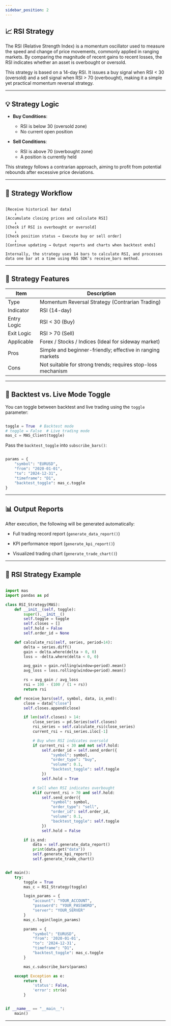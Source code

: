 ```yaml
---
sidebar_position: 2
---
```


## 📈 RSI Strategy

The RSI (Relative Strength Index) is a momentum oscillator used to measure the speed and change of price movements, commonly applied in ranging markets. By comparing the magnitude of recent gains to recent losses, the RSI indicates whether an asset is overbought or oversold.

This strategy is based on a 14-day RSI. It issues a buy signal when RSI < 30 (oversold) and a sell signal when RSI > 70 (overbought), making it a simple yet practical momentum reversal strategy.

---

## 💡 Strategy Logic

- **Buy Conditions**:
  - RSI is below 30 (oversold zone)
  - No current open position

- **Sell Conditions**:
  - RSI is above 70 (overbought zone)
  - A position is currently held

This strategy follows a contrarian approach, aiming to profit from potential rebounds after excessive price deviations.

---

## 🔁 Strategy Workflow

```text

[Receive historical bar data]
    ↓
[Accumulate closing prices and calculate RSI]
    ↓
[Check if RSI is overbought or oversold]
    ↓
[Check position status → Execute buy or sell order]
    ↓
[Continue updating → Output reports and charts when backtest ends]

Internally, the strategy uses 14 bars to calculate RSI, and processes data one bar at a time using MAS SDK’s receive_bars method.

```

---

## 🧩 Strategy Features

| Item        | Description                                                  |
| ----------- | ------------------------------------------------------------ |
| Type        | Momentum Reversal Strategy (Contrarian Trading)              |
| Indicator   | RSI (14-day)                                                 |
| Entry Logic | RSI < 30 (Buy)                                               |
| Exit Logic  | RSI > 70 (Sell)                                              |
| Applicable  | Forex / Stocks / Indices (Ideal for sideway market)          |
| Pros        | Simple and beginner-friendly; effective in ranging markets   |
| Cons        | Not suitable for strong trends; requires stop-loss mechanism |

---

## 🚀 Backtest vs. Live Mode Toggle

You can toggle between backtest and live trading using the `toggle` parameter:

```python

toggle = True  # Backtest mode
# toggle = False  # Live trading mode
mas_c = MAS_Client(toggle)

```

Pass the `backtest_toggle` into `subscribe_bars()`:

```python

params = {
    "symbol": "EURUSD",
    "from": "2020-01-01",
    "to": "2024-12-31",
    "timeframe": "D1",
    "backtest_toggle": mas_c.toggle
}

```

---

## 📊 Output Reports

After execution, the following will be generated automatically:

- Full trading record report (`generate_data_report()`)

- KPI performance report (`generate_kpi_report()`)

- Visualized trading chart (`generate_trade_chart()`)

---

## 📘 RSI Strategy Example

```python

import mas
import pandas as pd

class RSI_Strategy(MAS):
    def __init__(self, toggle):
        super().__init__()
        self.toggle = toggle
        self.closes = []
        self.hold = False
        self.order_id = None

    def calculate_rsi(self, series, period=14):
        delta = series.diff()
        gain = delta.where(delta > 0, 0)
        loss = -delta.where(delta < 0, 0)

        avg_gain = gain.rolling(window=period).mean()
        avg_loss = loss.rolling(window=period).mean()

        rs = avg_gain / avg_loss
        rsi = 100 - (100 / (1 + rs))
        return rsi

    def receive_bars(self, symbol, data, is_end):
        close = data["close"]
        self.closes.append(close)

        if len(self.closes) > 14:
            close_series = pd.Series(self.closes)
            rsi_series = self.calculate_rsi(close_series)
            current_rsi = rsi_series.iloc[-1]

            # Buy when RSI indicates oversold
            if current_rsi < 30 and not self.hold:
                self.order_id = self.send_order({
                    "symbol": symbol,
                    "order_type": "buy",
                    "volume": 0.1,
                    "backtest_toggle": self.toggle
                })
                self.hold = True

            # Sell when RSI indicates overbought
            elif current_rsi > 70 and self.hold:
                self.send_order({
                    "symbol": symbol,
                    "order_type": "sell",
                    "order_id": self.order_id,
                    "volume": 0.1,
                    "backtest_toggle": self.toggle
                })
                self.hold = False

        if is_end:
            data = self.generate_data_report()
            print(data.get("data"))
            self.generate_kpi_report()
            self.generate_trade_chart()


def main():
    try:
        toggle = True
        mas_c = RSI_Strategy(toggle)

        login_params = {
            "account": "YOUR_ACCOUNT",
            "password": "YOUR_PASSWORD",
            "server": "YOUR_SERVER"
        }
        mas_c.login(login_params)

        params = {
            "symbol": "EURUSD",
            "from": '2020-01-01',
            "to": '2024-12-31',
            "timeframe": "D1",
            "backtest_toggle": mas_c.toggle
        }

        mas_c.subscribe_bars(params)

    except Exception as e:
        return {
            'status': False,
            'error': str(e)
        }


if __name__ == "__main__":
    main()

```

---